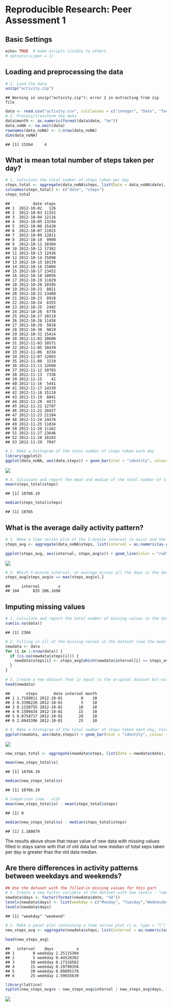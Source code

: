 # Reproducible Research: Peer Assessment 1
## Basic Settings

```r
echo= TRUE  # make scripts visible to others
# options(scipen = 1)
```
## Loading and preprocessing the data


```r
# 1. Load the data
unzip("activity.zip")
```

```
## Warning in unzip("activity.zip"): error 1 in extracting from zip file
```

```r
data <- read.csv("activity.csv", colClasses = c("integer", "Date", "factor"))
# 2. Process/transform the data
data$month <- as.numeric(format(data$date, "%m"))
data_noNA <- na.omit(data)
rownames(data_noNA) <- 1:nrow(data_noNA)
dim(data_noNA)
```

```
## [1] 15264     4
```

## What is mean total number of steps taken per day?

```r
# 1. Calculate the total number of steps taken per day
steps_total <- aggregate(data_noNA$steps, list(Date = data_noNA$date), FUN = "sum")
colnames(steps_total) <- c("date", "steps")
steps_total
```

```
##          date steps
## 1  2012-10-02   126
## 2  2012-10-03 11352
## 3  2012-10-04 12116
## 4  2012-10-05 13294
## 5  2012-10-06 15420
## 6  2012-10-07 11015
## 7  2012-10-09 12811
## 8  2012-10-10  9900
## 9  2012-10-11 10304
## 10 2012-10-12 17382
## 11 2012-10-13 12426
## 12 2012-10-14 15098
## 13 2012-10-15 10139
## 14 2012-10-16 15084
## 15 2012-10-17 13452
## 16 2012-10-18 10056
## 17 2012-10-19 11829
## 18 2012-10-20 10395
## 19 2012-10-21  8821
## 20 2012-10-22 13460
## 21 2012-10-23  8918
## 22 2012-10-24  8355
## 23 2012-10-25  2492
## 24 2012-10-26  6778
## 25 2012-10-27 10119
## 26 2012-10-28 11458
## 27 2012-10-29  5018
## 28 2012-10-30  9819
## 29 2012-10-31 15414
## 30 2012-11-02 10600
## 31 2012-11-03 10571
## 32 2012-11-05 10439
## 33 2012-11-06  8334
## 34 2012-11-07 12883
## 35 2012-11-08  3219
## 36 2012-11-11 12608
## 37 2012-11-12 10765
## 38 2012-11-13  7336
## 39 2012-11-15    41
## 40 2012-11-16  5441
## 41 2012-11-17 14339
## 42 2012-11-18 15110
## 43 2012-11-19  8841
## 44 2012-11-20  4472
## 45 2012-11-21 12787
## 46 2012-11-22 20427
## 47 2012-11-23 21194
## 48 2012-11-24 14478
## 49 2012-11-25 11834
## 50 2012-11-26 11162
## 51 2012-11-27 13646
## 52 2012-11-28 10183
## 53 2012-11-29  7047
```

```r
# 2. Make a histogram of the total number of steps taken each day
library(ggplot2)
ggplot(data_noNA, aes(date,steps)) + geom_bar(stat = "identity", colour = "red", fill = "red", width = 0.5) + facet_grid(. ~ month, scales = "free") + labs(title ="Histogram of Total Number of Steps Taken Each Day", x = "Date", y = "Total Number of Steps")
```

![](PA1_template_files/figure-html/unnamed-chunk-2-1.png) 

```r
# 3. Calculate and report the mean and median of the total number of steps taken per day
mean(steps_total$steps)
```

```
## [1] 10766.19
```

```r
median(steps_total$steps)
```

```
## [1] 10765
```

## What is the average daily activity pattern?

```r
# 1. Make a time series plot of the 5-minute interval (x-axis) and the average number of steps taken, averaged across all days (y-axis)
steps_avg <- aggregate(data_noNA$steps, list(interval = as.numeric(as.character(data_noNA$interval))), FUN = "mean")

ggplot(steps_avg, aes(interval, steps_avg$x)) + geom_line(color = "red", size = 0.8) + labs(title = "Time Series Plot of The 5-minute Interval",x = "5-minute Intervals", y = "Average Number of Steps Taken")
```

![](PA1_template_files/figure-html/unnamed-chunk-3-1.png) 

```r
# 2. Which 5-minute interval, on average across all the days in the dataset, contains the maximum number of steps?
steps_avg[steps_avg$x == max(steps_avg$x),]
```

```
##     interval        x
## 104      835 206.1698
```
## Imputing missing values

```r
# 1. Calculate and report the total number of missing values in the dataset
sum(is.na(data))
```

```
## [1] 2304
```

```r
# 2. Filling in all of the missing values in the dataset (use the mean for the 5-minute interval)
newdata <- data
for (i in 1:nrow(data)) {
  if (is.na(newdata$steps[i])) {
    newdata$steps[i] <- steps_avg[which(newdata$interval[i] == steps_avg$interval),]$x
  }
}

# 3. Create a new dataset that is equal to the original dataset but with the missing data filled in
head(newdata)
```

```
##       steps       date interval month
## 1 1.7169811 2012-10-01        0    10
## 2 0.3396226 2012-10-01        5    10
## 3 0.1320755 2012-10-01       10    10
## 4 0.1509434 2012-10-01       15    10
## 5 0.0754717 2012-10-01       20    10
## 6 2.0943396 2012-10-01       25    10
```

```r
# 4. Make a histogram of the total number of steps taken each day, Calculate and report the mean and median total number of steps taken per day, what is the impact of imputing missing data?
ggplot(newdata, aes(date,steps)) + geom_bar(stat = "identity", colour = "red", fill = "red", width = 0.5) + facet_grid(. ~ month, scales = "free") + labs(title ="Histogram of Total Number of Steps Taken Each Day (missing data filled in)", x = "Date", y = "Total Number of Steps")
```

![](PA1_template_files/figure-html/unnamed-chunk-4-1.png) 

```r
new_steps_total <- aggregate(newdata$steps, list(Date = newdata$date), FUN = "sum")

mean(new_steps_total$x)
```

```
## [1] 10766.19
```

```r
median(new_steps_total$x)
```

```
## [1] 10766.19
```

```r
# Comparison (new - old)
mean(new_steps_total$x) - mean(steps_total$steps)
```

```
## [1] 0
```

```r
median(new_steps_total$x) - median(steps_total$steps)
```

```
## [1] 1.188679
```
The results above show that mean value of new data with missing values filled in stays same with that of old data but new median of total seps taken per day is greater than the old data median.  

## Are there differences in activity patterns between weekdays and weekends?


```r
## Use the dataset with the filled-in missing values for this part
# 1. Create a new factor variable in the dataset with two levels - "weekday" and "weekend"
newdata$days <- factor(format(newdata$date, "%A"))
levels(newdata$days) <- list(weekday = c("Monday", "Tuesday","Wednesday","Thursday","Friday"), weekend = c("Saturday", "Sunday"))
levels(newdata$days)
```

```
## [1] "weekday" "weekend"
```

```r
# 2. Make a panel plot containing a time series plot (i.e. type = "l") of the 5-minute interval (x-axis) and the average number of steps taken, averaged across all weekday days or weekend days (y-axis)
new_steps_avg <- aggregate(newdata$steps, list(interval = as.numeric(as.character(newdata$interval)), days = newdata$days), FUN = "mean")

head(new_steps_avg)
```

```
##   interval    days          x
## 1        0 weekday 2.25115304
## 2        5 weekday 0.44528302
## 3       10 weekday 0.17316562
## 4       15 weekday 0.19790356
## 5       20 weekday 0.09895178
## 6       25 weekday 1.59035639
```

```r
library(lattice)
xyplot(new_steps_avg$x ~ new_steps_avg$interval | new_steps_avg$days, layout= c(1,2), type = "l", xlab = "Interval", ylab = "Number of steps")
```

![](PA1_template_files/figure-html/unnamed-chunk-5-1.png) 
